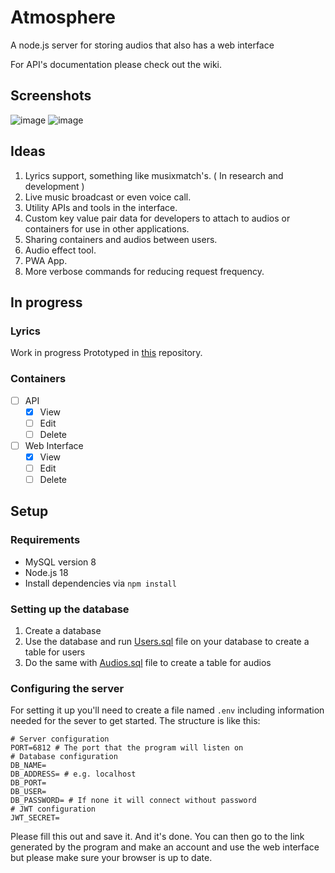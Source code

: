 # Atmosphere
A node.js server for storing audios that also has a web interface

For API's documentation please check out the wiki.
## Screenshots
![image](https://user-images.githubusercontent.com/82840553/220172693-c9e0083e-7983-44ad-a31b-c4f085f7927c.png)
![image](https://user-images.githubusercontent.com/82840553/220172843-48caf7f2-a776-4695-87df-e4d8c9bca857.png)
## Ideas
1. Lyrics support, something like musixmatch's. ( In research and development )
2. Live music broadcast or even voice call.
3. Utility APIs and tools in the interface.
4. Custom key value pair data for developers to attach to audios or containers for use in other applications.
5. Sharing containers and audios between users.
6. Audio effect tool.
7. PWA App.
8. More verbose commands for reducing request frequency.
## In progress
### Lyrics
Work in progress
Prototyped in [this](https://github.com/Arman-sm/Lyrics-walker) repository.
### Containers
- [ ] API
  - [x] View
  - [ ] Edit
  - [ ] Delete
- [ ] Web Interface
  - [x] View
  - [ ] Edit
  - [ ] Delete
## Setup
### Requirements
- MySQL version 8
- Node.js 18
- Install dependencies via `npm install`
### Setting up the database
1. Create a database
2. Use the database and run [Users.sql](/setup/DB/Users.sql) file on your database to create a table for users
3. Do the same with [Audios.sql](/setup/DB/Audios.sql) file to create a table for audios
### Configuring the server
For setting it up you'll need to create a file named `.env` including information needed for the sever to get started.
The structure is like this:
```env
# Server configuration
PORT=6812 # The port that the program will listen on
# Database configuration
DB_NAME=
DB_ADDRESS= # e.g. localhost
DB_PORT=
DB_USER=
DB_PASSWORD= # If none it will connect without password
# JWT configuration
JWT_SECRET=
```
Please fill this out and save it.
And it's done. You can then go to the link generated by the program and make an account and use the web interface but please make sure your browser is up to date.
